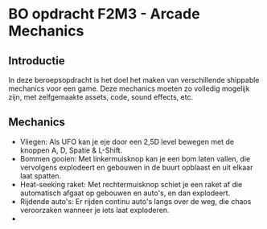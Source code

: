 # BO opdracht F2M3 - Arcade Mechanics

## Introductie
In deze beroepsopdracht is het doel het maken van verschillende shippable mechanics voor een game. Deze mechanics moeten zo volledig mogelijk zijn, met zelfgemaakte assets, code, sound effects, etc.

## Mechanics

* Vliegen: Als UFO kan je eje door een 2,5D level bewegen met de knoppen A, D, Spatie & L-Shift.
* Bommen gooien: Met linkermuisknop kan je een bom laten vallen, die vervolgens explodeert en gebouwen in de buurt opblaast en uit elkaar laat spatten.
* Heat-seeking raket: Met rechtermuisknop schiet je een raket af die automatisch afgaat op gebouwen en auto's, en dan explodeert.
* Rijdende auto's: Er rijden continu auto's langs over de weg, die chaos veroorzaken wanneer je iets laat exploderen.
* 
